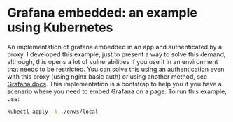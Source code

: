 # Grafana embedded: an example using Kubernetes
An implementation of grafana embedded in an app and authenticated by a proxy.
I developed this example, just to present a way to solve this demand, although, this opens a lot of vulnerabilities if you use it in an environment that needs to be restricted.
You can solve this using an authentication even with this proxy (using nginx basic auth) or using another method, see [Grafana docs](https://grafana.com/docs/grafana/latest/auth/).
This implementation is a bootstrap to help you if you have a scenario where you need to embed Grafana on a page.
To run this example, use:

```bash
kubectl apply -k ./envs/local
```